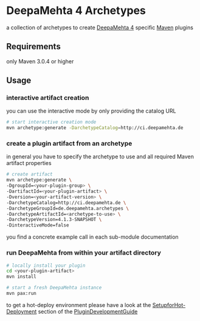 # DeepaMehta 4 Archetypes

a collection of archetypes to create
[DeepaMehta 4](http://github.com/jri/deepamehta)
specific [Maven](http://maven.apache.org/download.cgi) plugins

## Requirements

only Maven 3.0.4 or higher

## Usage

### interactive artifact creation

you can use the interactive mode by only providing the catalog URL

```sh
# start interactive creation mode
mvn archetype:generate -DarchetypeCatalog=http://ci.deepamehta.de
```

### create a plugin artifact from an archetype

in general you have to specify the archetype to use
and all required Maven artifact properties

```sh
# create artifact
mvn archetype:generate \
-DgroupId=<your-plugin-group> \
-DartifactId=<your-plugin-artifact> \
-Dversion=<your-artifact-version> \
-DarchetypeCatalog=http://ci.deepamehta.de \
-DarchetypeGroupId=de.deepamehta.archetypes \
-DarchetypeArtifactId=<archetype-to-use> \
-DarchetypeVersion=4.1.3-SNAPSHOT \
-DinteractiveMode=false
```

you find a concrete example call in each sub-module documentation

### run DeepaMehta from within your artifact directory

```sh
# locally install your plugin
cd <your-plugin-artifact>
mvn install

# start a fresh DeepaMehta instance
mvn pax:run
```

to get a hot-deploy environment please have a look at the
[SetupforHot-Deployment](https://trac.deepamehta.de/wiki/PluginDevelopmentGuide#SetupforHot-Deployment)
section of the [PluginDevelopmentGuide](https://trac.deepamehta.de/wiki/PluginDevelopmentGuide)
